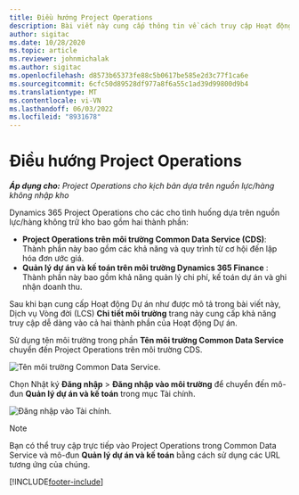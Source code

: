 ```yaml
---
title: Điều hướng Project Operations
description: Bài viết này cung cấp thông tin về cách truy cập Hoạt động của Dự án từ Dịch vụ Vòng đời.
author: sigitac
ms.date: 10/28/2020
ms.topic: article
ms.reviewer: johnmichalak
ms.author: sigitac
ms.openlocfilehash: d8573b65373fe88c5b0617be585e2d3c77f1ca6e
ms.sourcegitcommit: 6cfc50d89528df977a8f6a55c1ad39d99800d9b4
ms.translationtype: MT
ms.contentlocale: vi-VN
ms.lasthandoff: 06/03/2022
ms.locfileid: "8931678"
---
```

# <a name="navigate-project-operations"></a>Điều hướng Project Operations

_**Áp dụng cho:** Project Operations cho kịch bản dựa trên nguồn lực/hàng không nhập kho_



Dynamics 365 Project Operations cho các cho tình huống dựa trên nguồn lực/hàng không trữ kho bao gồm hai thành phần: 

 - **Project Operations trên môi trường Common Data Service (CDS)**: Thành phần này bao gồm các khả năng và quy trình từ cơ hội đến lập hóa đơn ước giá. 
 - **Quản lý dự án và kế toán trên môi trường Dynamics 365 Finance** : Thành phần này bao gồm khả năng quản lý chi phí, kế toán dự án và ghi nhận doanh thu. 

Sau khi bạn cung cấp Hoạt động Dự án như được mô tả trong bài viết này, Dịch vụ Vòng đời (LCS) **Chi tiết môi trường** trang này cung cấp khả năng truy cập dễ dàng vào cả hai thành phần của Hoạt động Dự án.  

Sử dụng tên môi trường trong phần **Tên môi trường Common Data Service** chuyển đến Project Operations trên môi trường CDS. 

  ![Tên môi trường Common Data Service.](./media/environment-name.PNG)

Chọn Nhật ký **Đăng nhập** > **Đăng nhập vào môi trường** để chuyển đến mô-đun **Quản lý dự án và kế toán** trong mục Tài chính.  

   ![Đăng nhập vào Tài chính.](./media/environment-login.PNG)

> [!NOTE]
> Bạn có thể truy cập trực tiếp vào Project Operations trong Common Data Service và mô-đun **Quản lý dự án và kế toán** bằng cách sử dụng các URL tương ứng của chúng. 


[!INCLUDE[footer-include](../includes/footer-banner.md)]